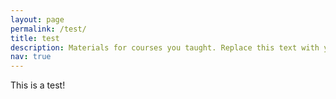 ```yaml
---
layout: page
permalink: /test/
title: test
description: Materials for courses you taught. Replace this text with your description.
nav: true
---
```


This is a test!